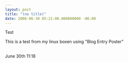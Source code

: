 ```yaml
---
layout: post
title: "(no title)"
date: 2006-06-30 05:21:00.000000000 -06:00
---
```

Test<br /><p>This is a test from my linux boxen using "Blog Entry Poster"</p><p><br />June 30th 11:18</p>

